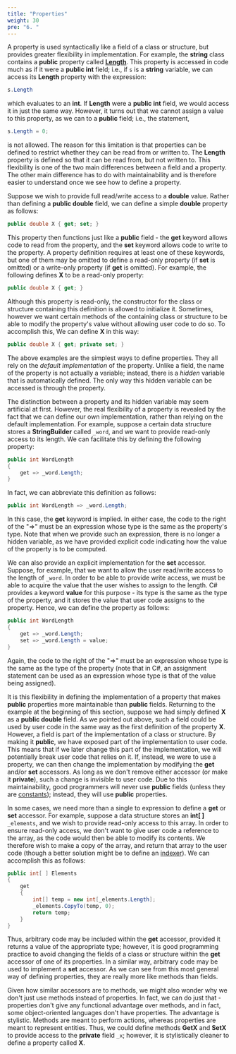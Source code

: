```yaml
---
title: "Properties"
weight: 30
pre: "6. "
---
```


A property is used syntactically like a field of a class or structure, but provides greater flexibility in implementation. For example, the **string** class contains a **public** property called [**Length**](http://msdn.microsoft.com/en-us/library/system.string.length.aspx). This property is accessed in code much as if it were a **public int** field; i.e., if `s` is a **string** variable, we can access its **Length** property with the expression:

```C#
s.Length
```

which evaluates to an **int**. If **Length** were a **public int** field, we would access it in just the same way. However, it turns out that we cannot assign a value to this property, as we can to a **public** field; i.e., the statement,

```C#
s.Length = 0;
```

is not allowed. The reason for this limitation is that properties can be defined to restrict whether they can be read from or written to. The **Length** property is defined so that it can be read from, but not written to. This flexibility is one of the two main differences between a field and a property. The other main difference has to do with maintainability and is therefore easier to understand once we see how to define a property.

Suppose we wish to provide full read/write access to a **double** value. Rather than defining a **public double** field, we can define a simple **double** property as follows:

```C#
public double X { get; set; }
```

This property then functions just like a **public** field - the **get** keyword allows code to read from the property, and the **set** keyword allows code to write to the property. A property definition requires at least one of these keywords, but one of them may be omitted to define a read-only property (if **set** is omitted) or a write-only property (if **get** is omitted). For example, the following defines **X** to be a read-only property:

```C#
public double X { get; }
```

Although this property is read-only, the constructor for the class or structure containing this definition is allowed to initialize it. Sometimes, however we want certain methods of the containing class or structure to be able to modify the property's value without allowing user code to do so. To accomplish this, We can define **X** in this way:

```C#
public double X { get; private set; }
```

The above examples are the simplest ways to define properties. They all rely on the *default implementation* of the property. Unlike a field, the name of the property is not actually a variable; instead, there is a *hidden* variable that is automatically defined. The only way this hidden variable can be accessed is through the property.

The distinction between a property and its hidden variable may seem artificial at first. However, the real flexibility of a property is revealed by the fact that we can define our own implementation, rather than relying on the default implementation. For example, suppose a certain data structure stores a **StringBuilder** called `_word`, and we want to provide read-only access to its length. We can facilitate this by defining the following property:

```C#
public int WordLength
{
    get => _word.Length;
}
```

In fact, we can abbreviate this definition as follows:

```C#
public int WordLength => _word.Length;
```

In this case, the **get** keyword is implied. In either case, the code to the right of the "=\>" must be an expression whose type is the same as the property's type. Note that when we provide such an expression, there is no longer a hidden variable, as we have provided explicit code indicating how the value of the property is to be computed.

We can also provide an explicit implementation for the **set** accessor. Suppose, for example, that we want to allow the user read/write access to the length of `_word`. In order to be able to provide write access, we must be able to acquire the value that the user wishes to assign to the length. C# provides a keyword **value** for this purpose - its type is the same as the type of the property, and it stores the value that user code assigns to the property. Hence, we can define the property as follows:

```C#
public int WordLength
{
    get => _word.Length;
    set => _word.Length = value;
}
```

Again, the code to the right of the "=\>" must be an expression whose type is the same as the type of the property (note that in C#, an assignment statement can be used as an expression whose type is that of the value being assigned).

It is this flexibility in defining the implementation of a property that makes **public** properties more maintainable than **public** fields. Returning to the example at the beginning of this section, suppose we had simply defined **X** as a **public double** field. As we pointed out above, such a field could be used by user code in the same way as the first definition of the property **X**. However, a field is part of the implementation of a class or structure. By making it **public**, we have exposed part of the implementation to user code. This means that if we later change this part of the implementation, we will potentially break user code that relies on it. If, instead, we were to use a property, we can then change the implementation by modifying the **get** and/or **set** accessors. As long as we don't remove either accessor (or make it **private**), such a change is invisible to user code. Due to this maintainability, good programmers will never use **public** fields (unless they are [constants](/~rhowell/DataStructures/redirect/const)); instead, they will use **public** properties.

In some cases, we need more than a single to expression to define a **get** or **set** accessor. For example, suppose a data structure stores an **int\[ \]** `_elements`, and we wish to provide read-only access to this array. In order to ensure read-only access, we don't want to give user code a reference to the array, as the code would then be able to modify its contents. We therefore wish to make a copy of the array, and return that array to the user code (though a better solution might be to define an [indexer](/~rhowell/DataStructures/redirect/indexers)). We can accomplish this as follows:

```C#
public int[ ] Elements
{
    get
    {
        int[] temp = new int[_elements.Length];
        _elements.CopyTo(temp, 0);
        return temp;
    }
}
```
Thus, arbitrary code may be included within the **get** accessor, provided it returns a value of the appropriate type; however, it is good programming practice to avoid changing the fields of a class or structure within the **get** accessor of one of its properties. In a similar way, arbitrary code may be used to implement a **set** accessor. As we can see from this most general way of defining properties, they are really more like methods than fields.

Given how similar accessors are to methods, we might also wonder why we don't just use methods instead of properties. In fact, we can do just that - properties don't give any functional advantage over methods, and in fact, some object-oriented languages don't have properties. The advantage is stylistic. Methods are meant to perform actions, whereas properties are meant to represent entities. Thus, we could define methods **GetX** and **SetX** to provide access to the **private** field `_x`; however, it is stylistically cleaner to define a property called **X**.
